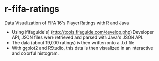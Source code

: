 # r-fifa-ratings
Data Visualization of FIFA 16's Player Ratings with R and Java
- Using [fifaguide's] (http://tools.fifaguide.com/develop.php) Developer API, JSON files were retrieved and parsed with Java's JSON API.
- The data (about 19,000 ratings) is then written onto a .txt file
- With ggplot2 and RStudio, this data is then visualized in an interactive and colorful histogram.
